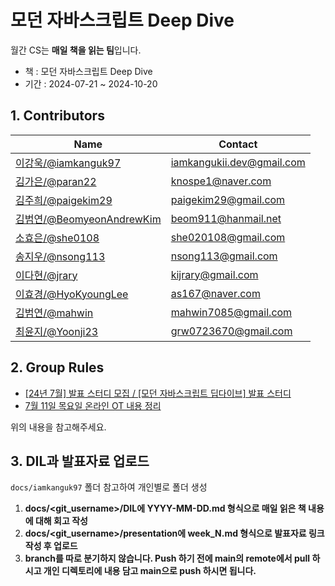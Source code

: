 # 모던 자바스크립트 Deep Dive

월간 CS는 **매일 책을 읽는 팀**입니다.

- 책 : 모던 자바스크립트 Deep Dive
- 기간 : 2024-07-21 ~ 2024-10-20

## 1. Contributors

| Name                                                              | Contact                   |
| ----------------------------------------------------------------- | ------------------------- |
| [이강욱/@iamkanguk97](https://github.com/iamkanguk97)             | iamkangukii.dev@gmail.com |
| [김가은/@paran22](https://github.com/paran22)                     | knospe1@naver.com         |
| [김주희/@paigekim29](https://github.com/paigekim29)               | paigekim29@gmail.com      |
| [김범연/@BeomyeonAndrewKim](https://github.com/BeomyeonAndrewKim) | beom911@hanmail.net       |
| [소효은/@she0108](https://github.com/she0108)                     | she020108@gmail.com       |
| [송지우/@nsong113](https://github.com/nsong113)                   | nsong113@gmail.com        |
| [이다현/@jrary](https://github.com/jrary)                         | kijrary@gmail.com         |
| [이효경/@HyoKyoungLee](https://github.com/HyoKyoungLee)           | as167@naver.com           |
| [김범연/@mahwin](https://github.com/mahwin)                       | mahwin7085@gmail.com      |
| [최윤지/@Yoonji23](https://github.com/Yoonji23)                   | grw0723670@gmail.com      |

## 2. Group Rules

- [[24년 7월] 발표 스터디 모집 / [모던 자바스크립트 딥다이브] 발표 스터디](https://inblog.ai/monthly-cs/22772)
- [7월 11일 목요일 온라인 OT 내용 정리](https://iamkanguk.notion.site/7-11-OT-a31b4fd760974d4c968892fe7298fa0e?pvs=4)

위의 내용을 참고해주세요.

## 3. DIL과 발표자료 업로드

`docs/iamkanguk97` 폴더 참고하여 개인별로 폴더 생성

1. **docs/<git_username\>/DIL에 YYYY-MM-DD.md 형식으로 매일 읽은 책 내용에 대해 회고 작성**
2. **docs/<git_username\>/presentation에 week_N.md 형식으로 발표자료 링크 작성 후 업로드**
3. **branch를 따로 분기하지 않습니다. Push 하기 전에 main의 remote에서 pull 하시고 개인 디렉토리에 내용 담고 main으로 push 하시면 됩니다.**
